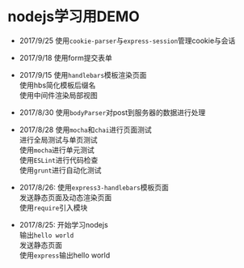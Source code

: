 # nodejs学习用DEMO

* 2017/9/25
使用`cookie-parser`与`express-session`管理cookie与会话  

* 2017/9/18
使用form提交表单  

* 2017/9/15
使用`handlebars`模板渲染页面  
使用hbs简化模板后缀名  
使用中间件渲染局部视图  

* 2017/8/30
使用`bodyParser`对post到服务器的数据进行处理  

* 2017/8/28
使用`mocha`和`chai`进行页面测试  
进行全局测试与单页测试  
使用`mocha`进行单元测试  
使用`ESLint`进行代码检查  
使用`grunt`进行自动化测试  

* 2017/8/26:
使用`express3-handlebars`模板页面  
发送静态页面及动态渲染页面  
使用`require`引入模块  

* 2017/8/25:
开始学习nodejs  
输出`hello world`  
发送静态页面  
使用`express`输出hello world  